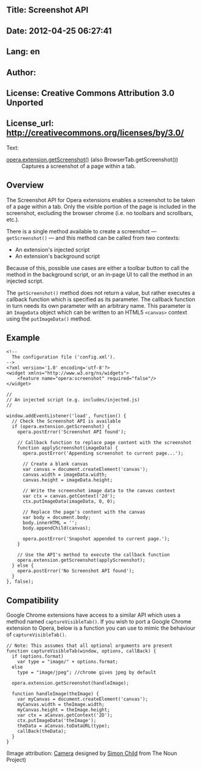 Title: Screenshot API
----
Date: 2012-04-25 06:27:41
----
Lang: en
----
Author: 
----
License: Creative Commons Attribution 3.0 Unported
----
License_url: http://creativecommons.org/licenses/by/3.0/
----
Text:

<dl class="apicontents">
   <dt><a href="/articles/view/extensions-api-screenshot-getScreenshot">opera.extension.getScreenshot()</a> (also BrowserTab.getScreenshot())</dt>
   <dd>Captures a screenshot of a page within a tab.</dd>
</dl>

<h2>Overview</h2>

<p>The Screenshot API for Opera extensions enables a screenshot to be taken of a page within a tab. Only the visible portion of the page is included in the screenshot, excluding the browser chrome (i.e. no toolbars and scrollbars, etc.).</p>

<p>There is a single method available to create a screenshot &#x2014; <code>getScreenshot()</code> &#x2014; and this method can be called from two contexts:</p>

<ul>
    <li>An extension&#39;s injected script</li>
    <li>An extension&#39;s background script</li>
</ul>

<p>Because of this, possible use cases are either a toolbar button to call the method in the background script, or an in-page UI to call the method in an injected script.</p>

<p>The <code>getScreenshot()</code> method does not return a value, but rather executes a callback function which is specified as its parameter. The callback function in turn needs its own parameter with an arbitrary name. This parameter is an <code>ImageData</code> object which can be written to an HTML5 <code>&lt;canvas&gt;</code> context using the <code>putImageData()</code> method.</p>

<h2>Example</h2>

<pre><code>&lt;!-- 
  The configuration file (&#39;config.xml&#39;).
--&gt;
&lt;?xml version=&#39;1.0&#39; encoding=&#39;utf-8&#39;?&gt;
&lt;widget xmlns=&quot;http://www.w3.org/ns/widgets&quot;&gt;
    &lt;feature name=&quot;opera:screenshot&quot; required=&quot;false&quot;/&gt;
&lt;/widget&gt;</code></pre>    

<pre><code>//
// An injected script (e.g. includes/injected.js) 
//

window.addEventListener(&#39;load&#39;, function() { 
  // Check the Screenshot API is available
  if (opera.extension.getScreenshot) {
    opera.postError(&#39;Screenshot API found&#39;);
            
    // Callback function to replace page content with the screenshot
    function applyScreenshot(imageData) {
      opera.postError(&#39;Appending screenshot to current page...&#39;);
      
      // Create a blank canvas
      var canvas = document.createElement(&#39;canvas&#39;);
      canvas.width = imageData.width;
      canvas.height = imageData.height;

      // Write the screenshot image data to the canvas context
      var ctx = canvas.getContext(&#39;2d&#39;);
      ctx.putImageData(imageData, 0, 0);

      // Replace the page&#39;s content with the canvas
      var body = document.body;
      body.innerHTML = &#39;&#39;;
      body.appendChild(canvas);
      
      opera.postError(&#39;Snapshot appended to current page.&#39;);
    }
    
    // Use the API&#39;s method to execute the callback function
    opera.extension.getScreenshot(applyScreenshot);        
  } else {
    opera.postError(&#39;No Screenshot API found&#39;);
  }    
}, false);</code></pre>

<h2>Compatibility</h2>

<p>Google Chrome extensions have access to a similar API which uses a method named <code>captureVisibleTab()</code>. If you wish to port a Google Chrome extension to Opera, below is a function you can use to mimic the behaviour of <code>captureVisibleTab()</code>.</p>

<pre><code>// Note: This assumes that all optional arguments are present
function captureVisibleTab(window, options, callBack) {
  if (options.format)
    var type = &quot;image/&quot; + options.format;
  else
    type = &quot;image/jpeg&quot;; //chrome gives jpeg by default
    
  opera.extension.getScreenshot(handleImage);
  
  function handleImage(theImage) {
    var myCanvas = document.createElement(&#39;canvas&#39;);
    myCanvas.width = theImage.width;
    myCanvas.height = theImage.height;
    var ctx = aCanvas.getContext(&#39;2D&#39;);
    ctx.putImageData(&#39;theImage&#39;);
    theData = aCanvas.toDataURL(type);
    callBack(theData);
  }
}</code></pre>

(Image attribution: <a href="http://thenounproject.com/noun/camera/#icon-No3987">Camera</a> designed by <a href="http://thenounproject.com/Simon Child">Simon Child</a> from The Noun Project)
